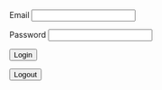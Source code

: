 <h1 id="user"> </h1>

<label for="inputEmail">Email</label>
<input id="inputEmail" type="text" name="inputEmail" autocomplete="off" />

 
<label for="inputPassword">Password</label>
<input id="inputPassword" type="password" name="inputPassword" />

<button class="button1" onclick="login()">Login</button>

<button class="button1" onclick="logout()">Logout</button>


<script>

function login() {
  const email = document.getElementById("inputEmail").value;
  const password = document.getElementById("inputPassword").value;

  const url = "https://frq.dtsivkovski.tk/authenticate";
  
  const options = {
    method: 'POST', 
    mode: 'cors', // no-cors, *cors, same-origin
    cache: 'no-cache', // *default, no-cache, reload, force-cache, only-if-cached
    credentials: 'include', // include, *same-origin, omit
    headers: {
        'Content-Type': 'application/json'
    },
    body: JSON.stringify({
        "email" : email,
        "password" : password
    })
  };

  console.log(options);

  // fetch(url, options)
  //   .then(response => console.log(response.text()))
  //   .then(result => console.log(result))
  //   .catch(error => console.log('error', error));


  // Fetch JWT
  fetch(url, options)
  .then(response => {
      // trap error response from Web API
      if (!response.ok) {
          const errorMsg = 'Login error: ' + response.status;
          console.log(errorMsg);
          return; 
      }
      // Success!!!
      // Redirect to Database location
      
      sessionStorage.setItem("username", email);
      window.location.href = "{{site.baseurl}}/home";


  })





  
}

function logout() {
  document.cookie = "jwt=; expires=Thu, 01 Jan 1970 00:00:00 UTC; path=/;";
  sessionStorage.setItem("username", "Guest");
  sessionStorage.setItem("token", null);
  window.location.reload();

}




if (sessionStorage.getItem("username") == null) {
  sessionStorage.setItem("username", "Guest");
}


document.getElementById("user").innerHTML = "Hello " + sessionStorage.getItem("username") + "!";



</script>

